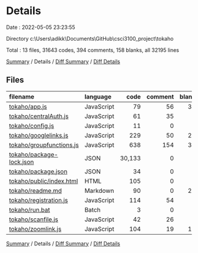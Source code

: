 # Details

Date : 2022-05-05 23:23:55

Directory c:\Users\adikk\Documents\GitHub\csci3100_project\tokaho

Total : 13 files,  31643 codes, 394 comments, 158 blanks, all 32195 lines

[Summary](results.md) / Details / [Diff Summary](diff.md) / [Diff Details](diff-details.md)

## Files
| filename | language | code | comment | blank | total |
| :--- | :--- | ---: | ---: | ---: | ---: |
| [tokaho/app.js](/tokaho/app.js) | JavaScript | 79 | 56 | 35 | 170 |
| [tokaho/centralAuth.js](/tokaho/centralAuth.js) | JavaScript | 61 | 35 | 3 | 99 |
| [tokaho/config.js](/tokaho/config.js) | JavaScript | 11 | 0 | 1 | 12 |
| [tokaho/googlelinks.js](/tokaho/googlelinks.js) | JavaScript | 229 | 50 | 22 | 301 |
| [tokaho/groupfunctions.js](/tokaho/groupfunctions.js) | JavaScript | 638 | 154 | 36 | 828 |
| [tokaho/package-lock.json](/tokaho/package-lock.json) | JSON | 30,133 | 0 | 1 | 30,134 |
| [tokaho/package.json](/tokaho/package.json) | JSON | 34 | 0 | 1 | 35 |
| [tokaho/public/index.html](/tokaho/public/index.html) | HTML | 105 | 0 | 7 | 112 |
| [tokaho/readme.md](/tokaho/readme.md) | Markdown | 90 | 0 | 28 | 118 |
| [tokaho/registration.js](/tokaho/registration.js) | JavaScript | 114 | 54 | 9 | 177 |
| [tokaho/run.bat](/tokaho/run.bat) | Batch | 3 | 0 | 0 | 3 |
| [tokaho/scanfile.js](/tokaho/scanfile.js) | JavaScript | 42 | 26 | 5 | 73 |
| [tokaho/zoomlink.js](/tokaho/zoomlink.js) | JavaScript | 104 | 19 | 10 | 133 |

[Summary](results.md) / Details / [Diff Summary](diff.md) / [Diff Details](diff-details.md)